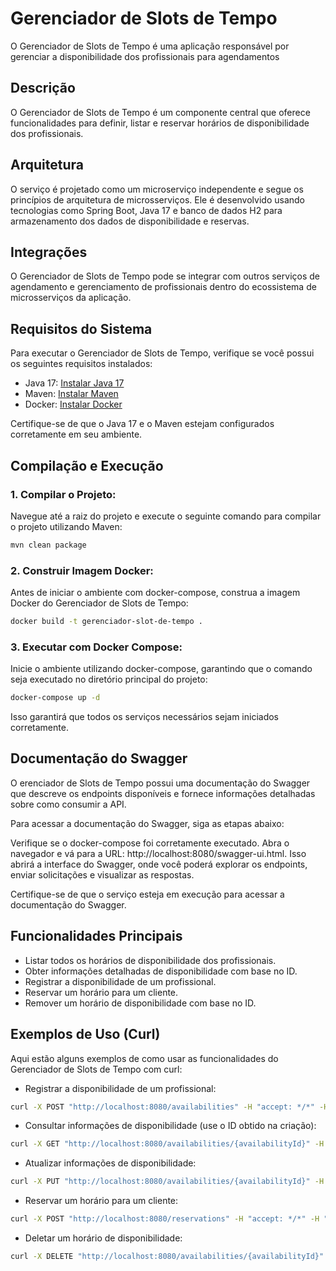 # Gerenciador de Slots de Tempo
O Gerenciador de Slots de Tempo é uma aplicação responsável por gerenciar a disponibilidade dos profissionais para agendamentos

## Descrição
O Gerenciador de Slots de Tempo é um componente central que oferece funcionalidades para definir, listar e reservar horários de disponibilidade dos profissionais.

## Arquitetura
O serviço é projetado como um microserviço independente e segue os princípios de arquitetura de microsserviços.
Ele é desenvolvido usando tecnologias como Spring Boot, Java 17 e banco de dados H2 para armazenamento dos dados de disponibilidade e reservas.

## Integrações
O Gerenciador de Slots de Tempo pode se integrar com outros serviços de agendamento e gerenciamento de profissionais dentro do ecossistema de microsserviços da aplicação.

## Requisitos do Sistema
Para executar o Gerenciador de Slots de Tempo, verifique se você possui os seguintes requisitos instalados:

- Java 17: [Instalar Java 17](https://www.oracle.com/java/technologies/downloads/)
- Maven: [Instalar Maven](https://maven.apache.org/install.html)
- Docker: [Instalar Docker](https://docs.docker.com/get-docker/)

Certifique-se de que o Java 17 e o Maven estejam configurados corretamente em seu ambiente.

## Compilação e Execução

### 1. Compilar o Projeto:
Navegue até a raiz do projeto e execute o seguinte comando para compilar o projeto utilizando Maven:

```bash
mvn clean package
```

### 2. Construir Imagem Docker:
Antes de iniciar o ambiente com docker-compose, construa a imagem Docker do  Gerenciador de Slots de Tempo:

```bash
docker build -t gerenciador-slot-de-tempo .
```

### 3. Executar com Docker Compose:
Inicie o ambiente utilizando docker-compose, garantindo que o comando seja executado no diretório principal do projeto:

```bash
docker-compose up -d
```

Isso garantirá que todos os serviços necessários sejam iniciados corretamente.

## Documentação do Swagger
O erenciador de Slots de Tempo possui uma documentação do Swagger que descreve os endpoints disponíveis e fornece informações detalhadas sobre como consumir a API.

Para acessar a documentação do Swagger, siga as etapas abaixo:

Verifique se o docker-compose foi corretamente executado.
Abra o navegador e vá para a URL: http://localhost:8080/swagger-ui.html.
Isso abrirá a interface do Swagger, onde você poderá explorar os endpoints, enviar solicitações e visualizar as respostas.

Certifique-se de que o serviço esteja em execução para acessar a documentação do Swagger.

## Funcionalidades Principais
- Listar todos os horários de disponibilidade dos profissionais.
- Obter informações detalhadas de disponibilidade com base no ID.
- Registrar a disponibilidade de um profissional.
- Reservar um horário para um cliente.
- Remover um horário de disponibilidade com base no ID.

## Exemplos de Uso (Curl)
Aqui estão alguns exemplos de como usar as funcionalidades do Gerenciador de Slots de Tempo com curl:

- Registrar a disponibilidade de um profissional:

```bash
curl -X POST "http://localhost:8080/availabilities" -H "accept: */*" -H "Content-Type: application/json" -d "{ \"professionalId\": 1, \"dayOfWeek\": \"MONDAY\", \"startTime\": \"08:00:00\", \"endTime\": \"10:00:00\"}"
```

- Consultar informações de disponibilidade (use o ID obtido na criação):

```bash
curl -X GET "http://localhost:8080/availabilities/{availabilityId}" -H "accept: */*"
```

- Atualizar informações de disponibilidade:

```bash
curl -X PUT "http://localhost:8080/availabilities/{availabilityId}" -H "accept: */*" -H "Content-Type: application/json" -d "{ \"professionalId\": 1, \"dayOfWeek\": \"TUESDAY\", \"startTime\": \"09:00:00\", \"endTime\": \"11:00:00\"}"
```

- Reservar um horário para um cliente:

```bash
curl -X POST "http://localhost:8080/reservations" -H "accept: */*" -H "Content-Type: application/json" -d "{ \"professionalId\": 1, \"startTime\": \"2023-06-14T08:30:00\", \"endTime\": \"2023-06-14T09:30:00\"}"
```

- Deletar um horário de disponibilidade:

```bash
curl -X DELETE "http://localhost:8080/availabilities/{availabilityId}" -H "accept: */*"
```